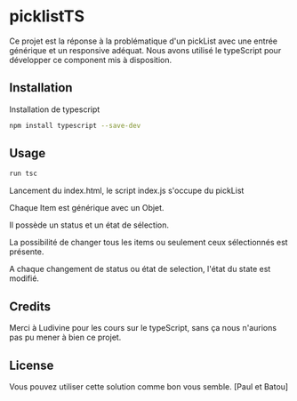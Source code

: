 # picklistTS
Ce projet est la réponse à la problématique d'un pickList avec une entrée générique et un responsive adéquat.
Nous avons utilisé le typeScript pour développer ce component mis à disposition.

## Installation
Installation de typescript

```bash
npm install typescript --save-dev
```

## Usage

```typescript
run tsc
```

Lancement du index.html, le script index.js s'occupe du pickList

Chaque Item est générique avec un Objet.

Il possède un status et un état de sélection.

La possibilité de changer tous les items ou seulement ceux sélectionnés est présente.

A chaque changement de status ou état de selection, l'état du state est modifié.

## Credits

Merci à Ludivine pour les cours sur le typeScript, sans ça nous n'aurions pas pu mener à bien ce projet.

## License

Vous pouvez utiliser cette solution comme bon vous semble.
[Paul et Batou]
